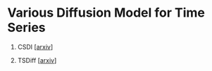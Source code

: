 # Various Diffusion Model for Time Series

1. CSDI [[arxiv](https://arxiv.org/abs/2107.03502)]

2. TSDiff [[arxiv](https://arxiv.org/abs/2307.11494)]
